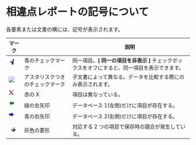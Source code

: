# 相違点レポートの記号について

各要素または文書の横には、記号が表示されます。

| マーク | | 説明 |
| --- | --- | --- |
| ![Blue Checkmark](img/symbols.png) | 青のチェックマーク | 同一項目。**[ 同一の項目を非表示 ]** チェックボックスをオフにすると、同一項目を表示できます。 |
| <img src="../../../delta/img/symbols2.png" width="23px"/> | アスタリスクつきのチェックマーク | 子文書によって異なる。データを比較する際にのみ表示されます。 |
| ![Red X](img/symbols3.png) | 赤の X | 項目は異なっている。 |
| ![Green left arrow](img/symbols4.png) | 緑の左矢印 | データベース 1(左側)だけに項目が存在する。 |
| ![Blue right arrow](img/symbols5.png) | 青の右矢印 | データベース 2(右側)だけに項目が存在する。 |
| ![Gray diamond](img/symbols6.png) | 灰色の菱形 | 対応する 2 つの項目で保存時の競合が発生している。 |